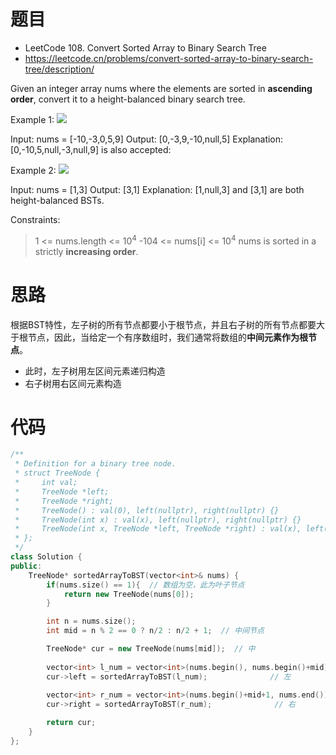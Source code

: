 # 题目
- LeetCode 108. Convert Sorted Array to Binary Search Tree
- https://leetcode.cn/problems/convert-sorted-array-to-binary-search-tree/description/

Given an integer array nums where the elements are sorted in **ascending order**, convert it to a 
height-balanced
 binary search tree.

 

Example 1:
![](https://assets.leetcode.com/uploads/2021/02/18/btree1.jpg)

Input: nums = [-10,-3,0,5,9]
Output: [0,-3,9,-10,null,5]
Explanation: [0,-10,5,null,-3,null,9] is also accepted:

Example 2:
![](https://assets.leetcode.com/uploads/2021/02/18/btree2.jpg)

Input: nums = [1,3]
Output: [3,1]
Explanation: [1,null,3] and [3,1] are both height-balanced BSTs.


Constraints:

>1 <= nums.length <= $10^4$
-104 <= nums[i] <= $10^4$
nums is sorted in a strictly **increasing order**.



# 思路
根据BST特性，左子树的所有节点都要小于根节点，并且右子树的所有节点都要大于根节点，因此，当给定一个有序数组时，我们通常将数组的**中间元素作为根节点**。
- 此时，左子树用左区间元素递归构造
- 右子树用右区间元素构造


# 代码
```cpp
/**
 * Definition for a binary tree node.
 * struct TreeNode {
 *     int val;
 *     TreeNode *left;
 *     TreeNode *right;
 *     TreeNode() : val(0), left(nullptr), right(nullptr) {}
 *     TreeNode(int x) : val(x), left(nullptr), right(nullptr) {}
 *     TreeNode(int x, TreeNode *left, TreeNode *right) : val(x), left(left), right(right) {}
 * };
 */
class Solution {
public:
    TreeNode* sortedArrayToBST(vector<int>& nums) {
        if(nums.size() == 1){  // 数组为空，此为叶子节点
            return new TreeNode(nums[0]);
        }

        int n = nums.size();
        int mid = n % 2 == 0 ? n/2 : n/2 + 1;  // 中间节点

        TreeNode* cur = new TreeNode(nums[mid]);  // 中
        
        vector<int> l_num = vector<int>(nums.begin(), nums.begin()+mid);
        cur->left = sortedArrayToBST(l_num);              // 左
        
        vector<int> r_num = vector<int>(nums.begin()+mid+1, nums.end());
        cur->right = sortedArrayToBST(r_num);              // 右

        return cur;
    }
};

```



